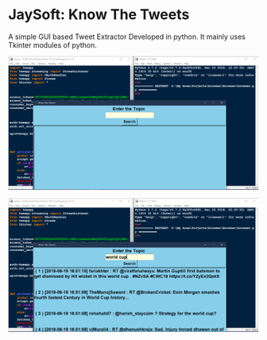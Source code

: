 # JaySoft: Know The Tweets
A simple GUI based Tweet Extractor Developed in python.
It mainly uses Tkinter modules of python.
 
![alt text](https://github.com/iamjpsonkar/Know-The-Tweets/blob/master/1.png)

![alt text](https://github.com/iamjpsonkar/Know-The-Tweets/blob/master/2.png)
